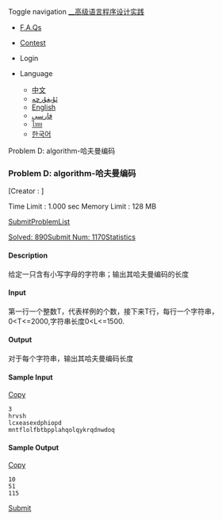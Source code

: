 Toggle navigation [__高级语言程序设计实践](./)

  * [ F.A.Qs](faqs.php)
  * [ Contest](contest.php)

  * Login

  * Language
    * [中文](setlang.php?lang=cn)
    * [ئۇيغۇرچە](setlang.php?lang=ug)
    * [English](setlang.php?lang=en)
    * [فارسی](setlang.php?lang=fa)
    * [ไทย](setlang.php?lang=th)
    * [한국어](setlang.php?lang=ko)

Problem D: algorithm-哈夫曼编码

### Problem D: algorithm-哈夫曼编码

[Creator : ]

Time Limit : 1.000 sec  Memory Limit : 128 MB  
  
[Submit](submitpage.php?cid=1284&pid=3&langmask=2031540)[ProblemList](contest.php?cid=1284)

[Solved: 890](status.php?problem_id=1059&jresult=4)[Submit Num:
1170](status.php?problem_id=1059)[Statistics](problemstatus.php?id=1059)

####  Description

给定一只含有小写字母的字符串；输出其哈夫曼编码的长度

####  Input

第一行一个整数T，代表样例的个数，接下来T行，每行一个字符串，0<T<=2000,字符串长度0<L<=1500.

####  Output

对于每个字符串，输出其哈夫曼编码长度

####  Sample Input
[Copy](javascript:CopyToClipboard\($\('#sampleinput'\).text\(\)\))

    
    
    3
    hrvsh
    lcxeasexdphiopd
    mntflolfbtbpplahqolqykrqdnwdoq
    

####  Sample Output
[Copy](javascript:CopyToClipboard\($\('#sampleoutput'\).text\(\)\))

    
    
    10
    51
    115
    

[Submit](submitpage.php?cid=1284&pid=3&langmask=2031540)

